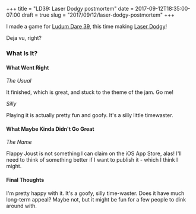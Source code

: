 +++
title = "LD39: Laser Dodgy postmortem"
date = 2017-09-12T18:35:00-07:00
draft = true
slug = "2017/09/12/laser-dodgy-postmortem"
+++








I made a game for  [Ludum Dare 39](https://ldjam.com), this time making [Laser Dodgy](https://jtruher.itch.io/ld39)!

Deja vu, right?

### What Is It?


#### What Went Right

*The Usual*

It finished, which is great, and stuck to the theme of the jam.  Go me!

*Silly*

Playing it is actually pretty fun and goofy.  It's a silly little timewaster.

#### What Maybe Kinda Didn't Go Great

*The Name*

Flappy Joust is not something I can claim on the iOS App Store, alas!  I'll need to think of something better if I want to publish it - which I think I might.

#### Final Thoughts

I'm pretty happy with it.  It's a goofy, silly time-waster.  Does it have much long-term appeal?  Maybe not, but it might be fun for a few people to dink around with.
